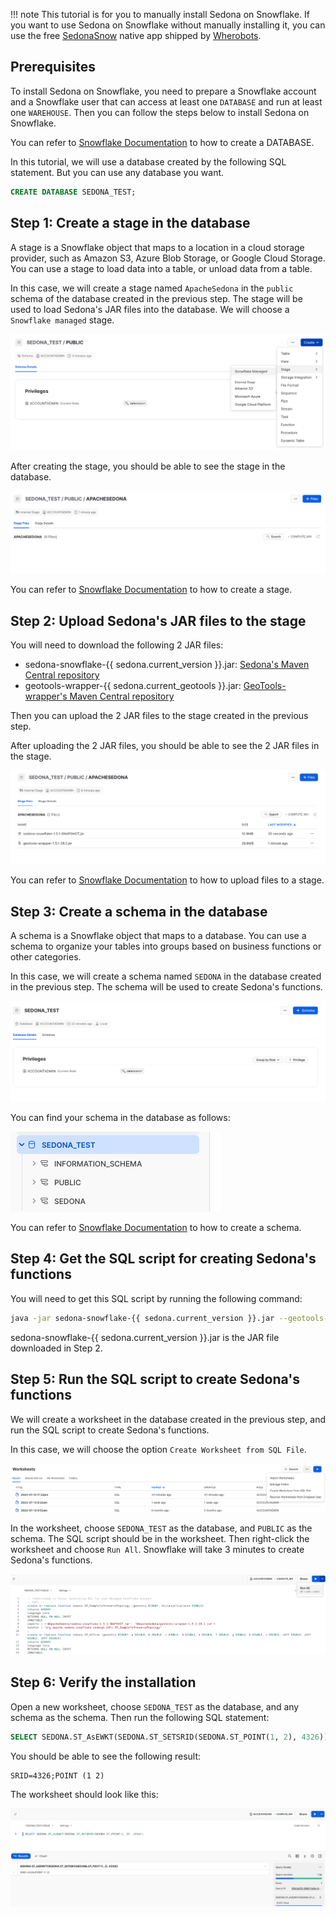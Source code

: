 <!--
 Licensed to the Apache Software Foundation (ASF) under one
 or more contributor license agreements.  See the NOTICE file
 distributed with this work for additional information
 regarding copyright ownership.  The ASF licenses this file
 to you under the Apache License, Version 2.0 (the
 "License"); you may not use this file except in compliance
 with the License.  You may obtain a copy of the License at

   http://www.apache.org/licenses/LICENSE-2.0

 Unless required by applicable law or agreed to in writing,
 software distributed under the License is distributed on an
 "AS IS" BASIS, WITHOUT WARRANTIES OR CONDITIONS OF ANY
 KIND, either express or implied.  See the License for the
 specific language governing permissions and limitations
 under the License.
 -->

!!! note
This tutorial is for you to manually install Sedona on Snowflake. If you want to use Sedona on Snowflake without manually installing it, you can use the free [SedonaSnow](https://app.snowflake.com/marketplace/listing/GZTYZF0RTY3/wherobots-sedonasnow) native app shipped by [Wherobots](https://wherobots.com/).

## Prerequisites

To install Sedona on Snowflake, you need to prepare a Snowflake account and a Snowflake user that can access at least one `DATABASE` and run at least one `WAREHOUSE`. Then you can follow the steps below to install Sedona on Snowflake.

You can refer to [Snowflake Documentation](https://docs.snowflake.com/en/sql-reference/sql/create-database) to how to create a DATABASE.

In this tutorial, we will use a database created by the following SQL statement. But you can use any database you want.

```sql
CREATE DATABASE SEDONA_TEST;
```

## Step 1: Create a stage in the database

A stage is a Snowflake object that maps to a location in a cloud storage provider, such as Amazon S3, Azure Blob Storage, or Google Cloud Storage. You can use a stage to load data into a table, or unload data from a table.

In this case, we will create a stage named `ApacheSedona` in the `public` schema of the database created in the previous step. The stage will be used to load Sedona's JAR files into the database. We will choose a `Snowflake managed` stage.

![Create a stage in the database](../../image/snowflake/snowflake-1.png)

After creating the stage, you should be able to see the stage in the database.

![Viewing the stage in the database](../../image/snowflake/snowflake-2.png)

You can refer to [Snowflake Documentation](https://docs.snowflake.com/en/sql-reference/sql/create-stage.html) to how to create a stage.

## Step 2: Upload Sedona's JAR files to the stage

You will need to download the following 2 JAR files:

- sedona-snowflake-{{ sedona.current_version }}.jar: [Sedona's Maven Central repository](https://central.sonatype.com/artifact/org.apache.sedona/sedona-snowflake/versions)
- geotools-wrapper-{{ sedona.current_geotools }}.jar: [GeoTools-wrapper's Maven Central repository](https://central.sonatype.com/artifact/org.datasyslab/geotools-wrapper/versions)

Then you can upload the 2 JAR files to the stage created in the previous step.

After uploading the 2 JAR files, you should be able to see the 2 JAR files in the stage.

![The 2 JAR files in the stage](../../image/snowflake/snowflake-3.png)

You can refer to [Snowflake Documentation](https://docs.snowflake.com/en/sql-reference/sql/put.html) to how to upload files to a stage.

## Step 3: Create a schema in the database

A schema is a Snowflake object that maps to a database. You can use a schema to organize your tables into groups based on business functions or other categories.

In this case, we will create a schema named `SEDONA` in the database created in the previous step. The schema will be used to create Sedona's functions.

![Create a schema in the database](../../image/snowflake/snowflake-4.png)

You can find your schema in the database as follows:

![Find your schema in the database](../../image/snowflake/snowflake-5.png)

You can refer to [Snowflake Documentation](https://docs.snowflake.com/en/sql-reference/sql/create-schema.html) to how to create a schema.

## Step 4: Get the SQL script for creating Sedona's functions

You will need to get this SQL script by running the following command:

```bash
java -jar sedona-snowflake-{{ sedona.current_version }}.jar --geotools-version {{ sedona.current_geotools }} > sedona-snowflake.sql
```

sedona-snowflake-{{ sedona.current_version }}.jar is the JAR file downloaded in Step 2.

## Step 5: Run the SQL script to create Sedona's functions

We will create a worksheet in the database created in the previous step, and run the SQL script to create Sedona's functions.

In this case, we will choose the option `Create Worksheet from SQL File`.

![Create Worksheet from SQL File](../../image/snowflake/snowflake-6.png)

In the worksheet, choose `SEDONA_TEST` as the database, and `PUBLIC` as the schema. The SQL script should be in the worksheet. Then right-click the worksheet and choose `Run All`. Snowflake will take 3 minutes to create Sedona's functions.

![Run the SQL script to create Sedona's functions](../../image/snowflake/snowflake-7.png)

## Step 6: Verify the installation

Open a new worksheet, choose `SEDONA_TEST` as the database, and any schema as the schema. Then run the following SQL statement:

```sql
SELECT SEDONA.ST_AsEWKT(SEDONA.ST_SETSRID(SEDONA.ST_POINT(1, 2), 4326));
```

You should be able to see the following result:

```
SRID=4326;POINT (1 2)
```

The worksheet should look like this:

![Verify the installation worksheet output](../../image/snowflake/snowflake-8.png)
